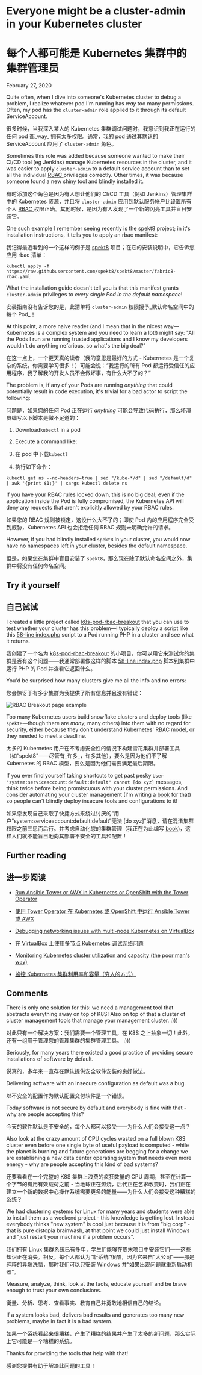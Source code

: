 # Everyone might be a cluster-admin in your Kubernetes cluster

# 每个人都可能是 Kubernetes 集群中的集群管理员

February 27, 2020

Quite often, when I dive into someone's Kubernetes cluster to debug a problem, I realize whatever pod I'm running has _way_ too many permissions. Often, my pod has the `cluster-admin` role applied to it through its default ServiceAccount.

很多时候，当我深入某人的 Kubernetes 集群调试问题时，我意识到我正在运行的任何 pod 都_way_ 拥有太多权限。通常，我的 pod 通过其默认的 ServiceAccount 应用了 `cluster-admin` 角色。

Sometimes this role was added because someone wanted to make their CI/CD tool (eg Jenkins) manage Kubernetes resources in the cluster, and it was easier to apply `cluster-admin` to a default service account than to set all the individual [RBAC ](https://kubernetes.io/docs/reference/access-authn-authz/rbac/) privileges correctly. Other times, it was because someone found a new shiny tool and blindly installed it.

有时添加这个角色是因为有人想让他们的 CI/CD 工具（例如 Jenkins）管理集群中的 Kubernetes 资源，并且将 `cluster-admin` 应用到默认服务帐户比设置所有个人 [RBAC ](https://kubernetes.io/docs/reference/access-authn-authz/rbac/) 权限正确。其他时候，是因为有人发现了一个新的闪亮工具并盲目安装它。

One such example I remember seeing recently is the [spekt8](https://github.com/spekt8/spekt8) project; in it's installation instructions, it tells you to apply an rbac manifest:

我记得最近看到的一个这样的例子是 [spekt8](https://github.com/spekt8/spekt8) 项目；在它的安装说明中，它告诉您应用 rbac 清单：

```
kubectl apply -f https://raw.githubusercontent.com/spekt8/spekt8/master/fabric8-rbac.yaml
```


What the installation guide doesn't tell you is that this manifest grants `cluster-admin` privileges to _every single Pod in the default namespace_!

安装指南没有告诉您的是，此清单将 `cluster-admin` 权限授予_默认命名空间中的每个 Pod_！

At this point, a more naive reader (and I mean that in the nicest way—Kubernetes is a complex system and you need to learn a lot!) might say: "All the Pods I run are running trusted applications and I know my developers wouldn't do anything nefarious, so what's the big deal?"

在这一点上，一个更天真的读者（我的意思是最好的方式 - Kubernetes 是一个复杂的系统，你需要学习很多！）可能会说：“我运行的所有 Pod 都运行受信任的应用程序，我了解我的开发人员不会做坏事，有什么大不了的？”

The problem is, if any of your Pods are running _anything_ that could potentially result in code execution, it's trivial for a bad actor to script the following:

问题是，如果您的任何 Pod 正在运行 _anything_ 可能会导致代码执行，那么坏演员编写以下脚本是微不足道的：

1. Download`kubectl` in a pod
2. Execute a command like:

1. 在 pod 中下载`kubectl`
2. 执行如下命令：

`kubectl get ns --no-headers=true | sed "/kube-*/d" | sed "/default/d" | awk '{print $1;}' | xargs kubectl delete ns`





If you have your RBAC rules locked down, this is no big deal; even if the application inside the Pod is fully compromised, the Kubernetes API will deny any requests that aren't explicitly allowed by your RBAC rules.

如果您的 RBAC 规则被锁定，这没什么大不了的；即使 Pod 内的应用程序完全受到威胁，Kubernetes API 也会拒绝任何 RBAC 规则未明确允许的请求。

However, if you had blindly installed `spekt8` in your cluster, you would now have no namespaces left in your cluster, besides the default namespace.

但是，如果您在集群中盲目安装了 `spekt8`，那么现在除了默认命名空间之外，集群中将没有任何命名空间。

## Try it yourself

## 自己试试

I created a little project called [k8s-pod-rbac-breakout](https://github.com/geerlingguy/k8s-pod-rbac-breakout) that you can use to test whether your cluster has this problem—I typically deploy a script like this [58-line index.php](https://github.com/geerlingguy/k8s-pod-rbac-breakout/blob/master/index.php) script to a Pod running PHP in a cluster and see what it returns.

我创建了一个名为 [k8s-pod-rbac-breakout](https://github.com/geerlingguy/k8s-pod-rbac-breakout) 的小项目，你可以用它来测试你的集群是否有这个问题——我通常部署像这样的脚本 [58-line index.php](https://github.com/geerlingguy/k8s-pod-rbac-breakout/blob/master/index.php) 脚本到集群中运行 PHP 的 Pod 并查看它返回什么。

You'd be surprised how many clusters give me all the info and no errors:

您会惊讶于有多少集群为我提供了所有信息并且没有错误：

![RBAC Breakout page example](http://www.jeffgeerling.com/sites/default/files/images/rbac-breakout-page-example.png)

Too many Kubernetes users build snowflake clusters and deploy tools (like `spekt8`—though there are _many_, many others) into them with no regard for security, either because they don't understand Kubernetes' RBAC model, or they needed to meet a deadline.

太多的 Kubernetes 用户在不考虑安全性的情况下构建雪花集群并部署工具（如“spekt8”——尽管有_许多_，许多其他），要么是因为他们不了解 Kubernetes 的 RBAC 模型，要么是因为他们需要满足最后期限。

If you ever find yourself taking shortcuts to get past pesky `User "system:serviceaccount:default:default" cannot [do xyz]` messages, think twice before being promiscuous with your cluster permissions. And consider automating your cluster management (I'm writing a [book](https://www.ansibleforkubernetes.com) for that) so people can't blindly deploy insecure tools and configurations to it!

如果您发现自己采取了快捷方式来绕过讨厌的“用户“system:serviceaccount:default:default”无法 [do xyz]”消息，请在混淆集群权限之前三思而后行。并考虑自动化您的集群管理（我正在为此编写 [book](https://www.ansibleforkubernetes.com))，这样人们就不能盲目地向其部署不安全的工具和配置！

## Further reading

## 进一步阅读

- [Run Ansible Tower or AWX in Kubernetes or OpenShift with the Tower Operator](http://www.jeffgeerling.com/blog/2019/run-ansible-tower-or-awx-kubernetes-or-openshift-tower-operator)

- [使用 Tower Operator 在 Kubernetes 或 OpenShift 中运行 Ansible Tower 或 AWX](http://www.jeffgeerling.com/blog/2019/run-ansible-tower-or-awx-kubernetes-or-openshift-tower-operator)

- [Debugging networking issues with multi-node Kubernetes on VirtualBox](http://www.jeffgeerling.com/blog/2019/debugging-networking-issues-multi-node-kubernetes-on-virtualbox)

- [在 VirtualBox 上使用多节点 Kubernetes 调试网络问题](http://www.jeffgeerling.com/blog/2019/debugging-networking-issues-multi-node-kubernetes-on-virtualbox)

- [Monitoring Kubernetes cluster utilization and capacity (the poor man's way)](http://www.jeffgeerling.com/blog/2019/monitoring-kubernetes-cluster-utilization-and-capacity-poor-mans-way)

- [监控 Kubernetes 集群利用率和容量（穷人的方式）](http://www.jeffgeerling.com/blog/2019/monitoring-kubernetes-cluster-utilization-and-capacity-poor-mans-way)

## Comments



There is only one solution for this: we need a management tool that abstracts everything away on top of K8S! Also on top of that a cluster of cluster management tools that manage your management cluster. :)))

对此只有一个解决方案：我们需要一个管理工具，在 K8S 之上抽象一切！此外，还有一组用于管理您的管理集群的集群管理工具。 :)))

Seriously, for many years there existed a good practice of providing secure installations of software by default.

说真的，多年来一直存在默认提供安全软件安装的良好做法。

Delivering software with an insecure configuration as default was a bug. 

以不安全的配置作为默认配置交付软件是一个错误。

Today software is not secure by default and everybody is fine with that - why are people accepting this?

今天的软件默认是不安全的，每个人都可以接受——为什么人们会接受这一点？

Also look at the crazy amount of CPU cycles wasted on a full blown K8S cluster even before one single byte of useful payload is computed - while the planet is burning and future generations are begging for a change we are establishing a new data center operating system that needs even more energy - why are people accepting this kind of bad systems?

还要看看在一个完整的 K8S 集群上浪费的疯狂数量的 CPU 周期，甚至在计算一个字节的有用有效载荷之前 - 当地球正在燃烧，后代正在乞求改变时，我们正在建立一个新的数据中心操作系统需要更多的能量——为什么人们会接受这种糟糕的系统？

We had clustering systems for Linux for many years and students were able to install them as a weekend project - this knowledge is getting lost. Instead everybody thinks "new system" is cool just because it is from "big corp" - that is pure distopia brainwash, at that point we could just install Windows and "just restart your machine if a problem occurs".

我们拥有 Linux 集群系统已有多年，学生们能够在周末项目中安装它们——这些知识正在消失。相反，每个人都认为“新系统”很酷，因为它来自“大公司”——那是纯粹的异端洗脑，那时我们可以只安装 Windows 并“如果出现问题就重新启动机器”。

Measure, analyze, think, look at the facts, educate yourself and be brave enough to trust your own conclusions.

衡量、分析、思考、查看事实、教育自己并勇敢地相信自己的结论。

If a system looks bad, delivers bad results and generates too many new problems, maybe in fact it is a bad system.

如果一个系统看起来很糟糕，产生了糟糕的结果并产生了太多的新问题，那么实际上它可能是一个糟糕的系统。

Thanks for providing the tools that help with that! 

感谢您提供有助于解决此问题的工具！

